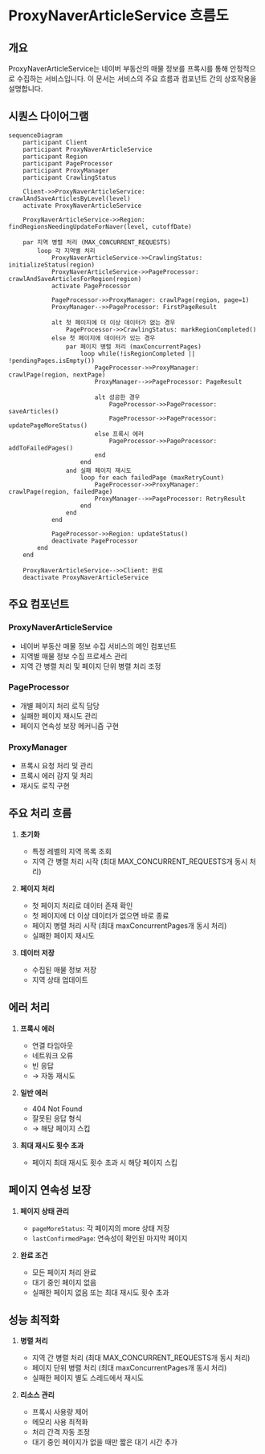# ProxyNaverArticleService 흐름도

## 개요
ProxyNaverArticleService는 네이버 부동산의 매물 정보를 프록시를 통해 안정적으로 수집하는 서비스입니다. 
이 문서는 서비스의 주요 흐름과 컴포넌트 간의 상호작용을 설명합니다.

## 시퀀스 다이어그램

```mermaid
sequenceDiagram
    participant Client
    participant ProxyNaverArticleService
    participant Region
    participant PageProcessor
    participant ProxyManager
    participant CrawlingStatus

    Client->>ProxyNaverArticleService: crawlAndSaveArticlesByLevel(level)
    activate ProxyNaverArticleService
    
    ProxyNaverArticleService->>Region: findRegionsNeedingUpdateForNaver(level, cutoffDate)
    
    par 지역 병렬 처리 (MAX_CONCURRENT_REQUESTS)
        loop 각 지역별 처리
            ProxyNaverArticleService->>CrawlingStatus: initializeStatus(region)
            ProxyNaverArticleService->>PageProcessor: crawlAndSaveArticlesForRegion(region)
            activate PageProcessor
            
            PageProcessor->>ProxyManager: crawlPage(region, page=1)
            ProxyManager-->>PageProcessor: FirstPageResult
            
            alt 첫 페이지에 더 이상 데이터가 없는 경우
                PageProcessor->>CrawlingStatus: markRegionCompleted()
            else 첫 페이지에 데이터가 있는 경우
                par 페이지 병렬 처리 (maxConcurrentPages)
                    loop while(!isRegionCompleted || !pendingPages.isEmpty())
                        PageProcessor->>ProxyManager: crawlPage(region, nextPage)
                        ProxyManager-->>PageProcessor: PageResult
                        
                        alt 성공한 경우
                            PageProcessor->>PageProcessor: saveArticles()
                            PageProcessor->>PageProcessor: updatePageMoreStatus()
                        else 프록시 에러
                            PageProcessor->>PageProcessor: addToFailedPages()
                        end
                    end
                and 실패 페이지 재시도
                    loop for each failedPage (maxRetryCount)
                        PageProcessor->>ProxyManager: crawlPage(region, failedPage)
                        ProxyManager-->>PageProcessor: RetryResult
                    end
                end
            end
            
            PageProcessor->>Region: updateStatus()
            deactivate PageProcessor
        end
    end
    
    ProxyNaverArticleService-->>Client: 완료
    deactivate ProxyNaverArticleService
```

## 주요 컴포넌트

### ProxyNaverArticleService
- 네이버 부동산 매물 정보 수집 서비스의 메인 컴포넌트
- 지역별 매물 정보 수집 프로세스 관리
- 지역 간 병렬 처리 및 페이지 단위 병렬 처리 조정

### PageProcessor
- 개별 페이지 처리 로직 담당
- 실패한 페이지 재시도 관리
- 페이지 연속성 보장 메커니즘 구현

### ProxyManager
- 프록시 요청 처리 및 관리
- 프록시 에러 감지 및 처리
- 재시도 로직 구현

## 주요 처리 흐름

1. **초기화**
   - 특정 레벨의 지역 목록 조회
   - 지역 간 병렬 처리 시작 (최대 MAX_CONCURRENT_REQUESTS개 동시 처리)

2. **페이지 처리**
   - 첫 페이지 처리로 데이터 존재 확인
   - 첫 페이지에 더 이상 데이터가 없으면 바로 종료
   - 페이지 병렬 처리 시작 (최대 maxConcurrentPages개 동시 처리)
   - 실패한 페이지 재시도

3. **데이터 저장**
   - 수집된 매물 정보 저장
   - 지역 상태 업데이트

## 에러 처리

1. **프록시 에러**
   - 연결 타임아웃
   - 네트워크 오류
   - 빈 응답
   - → 자동 재시도

2. **일반 에러**
   - 404 Not Found
   - 잘못된 응답 형식
   - → 해당 페이지 스킵

3. **최대 재시도 횟수 초과**
   - 페이지 최대 재시도 횟수 초과 시 해당 페이지 스킵

## 페이지 연속성 보장

1. **페이지 상태 관리**
   - `pageMoreStatus`: 각 페이지의 more 상태 저장
   - `lastConfirmedPage`: 연속성이 확인된 마지막 페이지

2. **완료 조건**
   - 모든 페이지 처리 완료
   - 대기 중인 페이지 없음
   - 실패한 페이지 없음 또는 최대 재시도 횟수 초과

## 성능 최적화

1. **병렬 처리**
   - 지역 간 병렬 처리 (최대 MAX_CONCURRENT_REQUESTS개 동시 처리)
   - 페이지 단위 병렬 처리 (최대 maxConcurrentPages개 동시 처리)
   - 실패한 페이지 별도 스레드에서 재시도

2. **리소스 관리**
   - 프록시 사용량 제어
   - 메모리 사용 최적화
   - 처리 간격 자동 조정
   - 대기 중인 페이지가 없을 때만 짧은 대기 시간 추가 